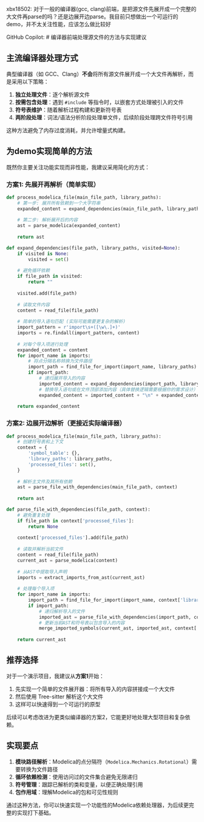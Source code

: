 xbx18502: 对于一般的编译器(gcc, clang)前端，是把源文件先展开成一个完整的大文件再parse的吗？还是边展开边parse。我目前只想做出一个可运行的demo，并不太关注性能，应该怎么做比较好

GitHub Copilot: # 编译器前端处理源文件的方法与实现建议

## 主流编译器处理方式

典型编译器（如 GCC、Clang）**不会**将所有源文件展开成一个大文件再解析，而是采用以下策略：

1. **独立处理文件**：逐个解析源文件
2. **按需包含处理**：遇到 `#include` 等指令时，以嵌套方式处理被引入的文件
3. **符号表维护**：随着解析过程构建和更新符号表
4. **两阶段处理**：词法/语法分析阶段处理单文件，后续阶段处理跨文件符号引用

这种方法避免了内存过度消耗，并允许增量式构建。

## 为demo实现简单的方法

既然你主要关注功能实现而非性能，我建议采用简化的方式：

### 方案1: 先展开再解析（简单实现）

```python
def process_modelica_file(main_file_path, library_paths):
    # 第一步: 展开所有依赖到一个大字符串
    expanded_content = expand_dependencies(main_file_path, library_paths)
    
    # 第二步: 解析展开后的内容
    ast = parse_modelica(expanded_content)
    
    return ast

def expand_dependencies(file_path, library_paths, visited=None):
    if visited is None:
        visited = set()
    
    # 避免循环依赖
    if file_path in visited:
        return ""
    
    visited.add(file_path)
    
    # 读取文件内容
    content = read_file(file_path)
    
    # 简单的导入语句匹配 (实际可能需要更复杂的解析)
    import_pattern = r'import\s+([\w\.]+)'
    imports = re.findall(import_pattern, content)
    
    # 对每个导入项进行处理
    expanded_content = content
    for import_name in imports:
        # 将点分隔名称转换为文件路径
        import_path = find_file_for_import(import_name, library_paths)
        if import_path:
            # 递归展开导入的内容
            imported_content = expand_dependencies(import_path, library_paths, visited)
            # 替换导入语句或在文件顶部添加内容（具体替换逻辑需要根据你的需求设计）
            expanded_content = imported_content + "\n" + expanded_content.replace(f"import {import_name};", "")
    
    return expanded_content
```

### 方案2: 边展开边解析（更接近实际编译器）

```python
def process_modelica_file(main_file_path, library_paths):
    # 创建符号表和上下文
    context = {
        'symbol_table': {},
        'library_paths': library_paths,
        'processed_files': set(),
    }
    
    # 解析主文件及其所有依赖
    ast = parse_file_with_dependencies(main_file_path, context)
    
    return ast

def parse_file_with_dependencies(file_path, context):
    # 避免重复处理
    if file_path in context['processed_files']:
        return None
    
    context['processed_files'].add(file_path)
    
    # 读取并解析当前文件
    content = read_file(file_path)
    current_ast = parse_modelica(content)
    
    # 从AST中提取导入声明
    imports = extract_imports_from_ast(current_ast)
    
    # 处理每个导入项
    for import_name in imports:
        import_path = find_file_for_import(import_name, context['library_paths'])
        if import_path:
            # 递归解析导入的文件
            imported_ast = parse_file_with_dependencies(import_path, context)
            # 更新当前AST和符号表以包含导入的内容
            merge_imported_symbols(current_ast, imported_ast, context['symbol_table'])
    
    return current_ast
```

## 推荐选择

对于一个演示项目，我建议从**方案1**开始：

1. 先实现一个简单的文件展开器：将所有导入的内容拼接成一个大文件
2. 然后使用 Tree-sitter 解析这个大文件
3. 这样可以快速得到一个可运行的原型

后续可以考虑改进为更类似编译器的方案2，它能更好地处理大型项目和复杂依赖。

## 实现要点

1. **模块路径解析**：Modelica的点分隔符（`Modelica.Mechanics.Rotational`）需要转换为文件路径
2. **循环依赖检测**：使用访问过的文件集合避免无限递归
3. **符号管理**：跟踪已解析的类和变量，以便正确处理引用
4. **包作用域**：理解Modelica的包和可见性规则

通过这种方法，你可以快速实现一个功能性的Modelica依赖处理器，为后续更完整的实现打下基础。